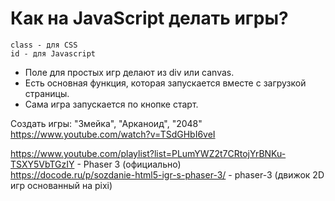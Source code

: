 # Как на JavaScript делать игры?

    class - для CSS
    id - для Javascript

- Поле для простых игр делают из div или canvas.
- Есть основная функция, которая запускается вместе с загрузкой страницы.
- Сама игра запускается по кнопке старт.

Создать игры: "Змейка", "Арканоид", "2048"  
https://www.youtube.com/watch?v=TSdGHbI6veI  

https://www.youtube.com/playlist?list=PLumYWZ2t7CRtojYrBNKu-TSXY5VbTGzIY - Phaser 3 (официально)  
https://docode.ru/p/sozdanie-html5-igr-s-phaser-3/ - phaser-3 (движок 2D игр основанный на pixi)
